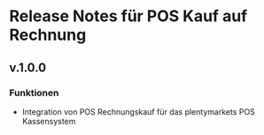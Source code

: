 # Release Notes für POS Kauf auf Rechnung

## v.1.0.0

### Funktionen

- Integration von POS Rechnungskauf für das plentymarkets POS Kassensystem
